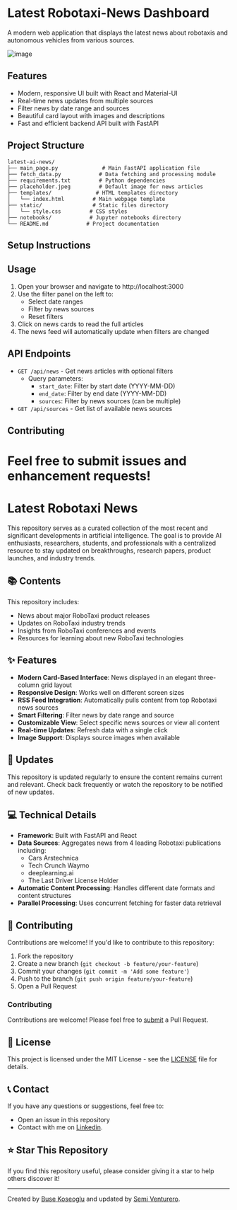 # Latest Robotaxi-News Dashboard

A modern web application that displays the latest news about robotaxis and autonomous vehicles from various sources.

![image](https://github.com/user-attachments/assets/84be51f8-5088-4b40-b145-6392102badb0)


## Features

- Modern, responsive UI built with React and Material-UI
- Real-time news updates from multiple sources
- Filter news by date range and sources
- Beautiful card layout with images and descriptions
- Fast and efficient backend API built with FastAPI

## Project Structure

```
latest-ai-news/
├── main_page.py              # Main FastAPI application file
├── fetch_data.py            # Data fetching and processing module
├── requirements.txt         # Python dependencies
├── placeholder.jpeg         # Default image for news articles
├── templates/              # HTML templates directory
│   └── index.html         # Main webpage template
├── static/                # Static files directory
│   └── style.css         # CSS styles
├── notebooks/            # Jupyter notebooks directory
└── README.md            # Project documentation
```

## Setup Instructions
## Usage

1. Open your browser and navigate to http://localhost:3000
2. Use the filter panel on the left to:
   - Select date ranges
   - Filter by news sources
   - Reset filters
3. Click on news cards to read the full articles
4. The news feed will automatically update when filters are changed

## API Endpoints

- `GET /api/news` - Get news articles with optional filters
  - Query parameters:
    - `start_date`: Filter by start date (YYYY-MM-DD)
    - `end_date`: Filter by end date (YYYY-MM-DD)
    - `sources`: Filter by news sources (can be multiple)
- `GET /api/sources` - Get list of available news sources

## Contributing

Feel free to submit issues and enhancement requests!
=======

# Latest Robotaxi News

This repository serves as a curated collection of the most recent and significant developments in artificial intelligence. The goal is to provide AI enthusiasts, researchers, students, and professionals with a centralized resource to stay updated on breakthroughs, research papers, product launches, and industry trends.

## 📚 Contents

This repository includes:
- News about major RoboTaxi product releases
- Updates on RoboTaxi industry trends
- Insights from RoboTaxi conferences and events
- Resources for learning about new RoboTaxi technologies

## ✨ Features

- **Modern Card-Based Interface**: News displayed in an elegant three-column grid layout
- **Responsive Design**: Works well on different screen sizes
- **RSS Feed Integration**: Automatically pulls content from top Robotaxi news sources
- **Smart Filtering**: Filter news by date range and source
- **Customizable View**: Select specific news sources or view all content
- **Real-time Updates**: Refresh data with a single click
- **Image Support**: Displays source images when available

## 🔄 Updates

This repository is updated regularly to ensure the content remains current and relevant. Check back frequently or watch the repository to be notified of new updates.

## 💻 Technical Details

- **Framework**: Built with FastAPI and React
- **Data Sources**: Aggregates news from 4 leading Robotaxi publications including:
  - Cars Arstechnica
  - Tech Crunch Waymo
  - deeplearning.ai
  - The Last Driver License Holder
- **Automatic Content Processing**: Handles different date formats and content structures
- **Parallel Processing**: Uses concurrent fetching for faster data retrieval

## 🤝 Contributing

Contributions are welcome! If you'd like to contribute to this repository:

1. Fork the repository
2. Create a new branch (`git checkout -b feature/your-feature`)
3. Commit your changes (`git commit -m 'Add some feature'`)
4. Push to the branch (`git push origin feature/your-feature`)
5. Open a Pull Request

### Contributing
Contributions are welcome! Please feel free to [submit](https://github.com/venturero/Robotaxi-News/pulls) a Pull Request.

## 📝 License
This project is licensed under the MIT License - see the [LICENSE](LICENSE) file for details.

## 📞 Contact

If you have any questions or suggestions, feel free to:
- Open an issue in this repository
- Contact with me on [Linkedin]([url](https://www.linkedin.com/in/semi/)). 

## ⭐ Star This Repository

If you find this repository useful, please consider giving it a star to help others discover it!

---

Created by [Buse Koseoglu](https://github.com/busekoseoglu/) and updated by [Semi Venturero](https://github.com/busekoseoglu/).
